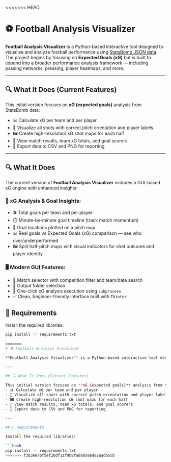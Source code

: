 <<<<<<< HEAD
# ⚽ Football Analysis Visualizer

**Football Analysis Visualizer** is a Python-based interactive tool designed to visualize and analyze football performance using [StatsBomb JSON data](https://info.hudl.com/). The project begins by focusing on **Expected Goals (xG)** but is built to expand into a broader performance analysis framework — including passing networks, pressing, player heatmaps, and more.

---

## 🔍 What It Does (Current Features)

This initial version focuses on **xG (expected goals)** analysis from StatsBomb data:
- 📊 Calculate xG per team and per player
- 🎯 Visualize all shots with correct pitch orientation and player labels
- 🖼 Create high-resolution xG shot maps for each half
- 📝 View match results, team xG totals, and goal scorers
- 💾 Export data to CSV and PNG for reporting

---

## 🔍 What It Does

The current version of **Football Analysis Visualizer** includes a GUI-based xG engine with enhanced insights:

### 🎯 xG Analysis & Goal Insights:

- ⚽ Total goals per team and per player
- ⏱️ Minute-by-minute goal timeline (track match momentum)
- 📍 Goal locations plotted on a pitch map
- 📊 Real goals vs Expected Goals (xG) comparison — see who over/underperformed
- 🖼️ Split half-pitch maps with visual indicators for shot outcome and player identity

### 🖥️ Modern GUI Features:

- 🔎 Match selector with competition filter and team/date search
- 📂 Output folder selection
- 🚀 One-click xG analysis execution using `subprocess`
- ✅ Clean, beginner-friendly interface built with `Tkinter`


## 🔧 Requirements

Install the required libraries:

```bash
pip install -r requirements.txt

=======
# ⚽ Football Analysis Visualizer

**Football Analysis Visualizer** is a Python-based interactive tool designed to visualize and analyze football performance using [StatsBomb JSON data](https://info.hudl.com/). The project begins by focusing on **Expected Goals (xG)** but is built to expand into a broader performance analysis framework — including passing networks, pressing, player heatmaps, and more.

---

## 🔍 What It Does (Current Features)

This initial version focuses on **xG (expected goals)** analysis from StatsBomb data:
- 📊 Calculate xG per team and per player
- 🎯 Visualize all shots with correct pitch orientation and player labels
- 🖼 Create high-resolution xG shot maps for each half
- 📝 View match results, team xG totals, and goal scorers
- 💾 Export data to CSV and PNG for reporting

---

## 🔧 Requirements

Install the required libraries:

```bash
pip install -r requirements.txt
>>>>>>> f3b3607bf5ef28df11f9b8fada0586d82aadb5cb
